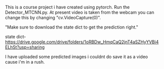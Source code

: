 This is a course project i have created using pytorch.
Run the Detector_MTCNN.py. At present video is taken from the
webcam you can change this by changing "cv.VideoCapture(0)".

"Make sure to download the state dict to get the prediction right."

state dict- https://drive.google.com/drive/folders/1oRBDw_HmqCaQ2jnT4aSZHyYVBi4ELhSt?usp=sharing

I have uploaded some predicted images i couldnt do save it as a video cause i'm in a rush.

